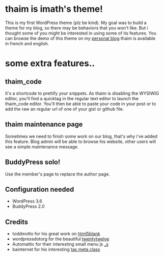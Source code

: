 thaim is imath's theme!
=======================

This is my first WordPress theme (plz be kind). My goal was to build a theme for my blog, so there may be behaviors that you won't like. But i thought some of you might be interested in using some of its features.
You can browse the demo of this theme on my [personal blog](http://imathi.eu)
thaim is available in french and english. 


some extra features..
=====================


thaim_code
----------

It's a shortcode to prettify your snippets. As thaim is disabling the WYSIWIG editor, you'll find a quicktag in the regular text editor to launch the thaim_code editor.
You'll then be able to paste your code in your post or to add the raw an regular url of one of your gist or github file.


thaim maintenance page
----------------------

Sometimes we need to finish some work on our blog, that's why i've added this feature. Blog admin will be able to browse his website, other users will see a simple maintenance message.


BuddyPress solo!
----------------

Use the member's page to replace the author page.


Configuration needed
--------------------

+ WordPress 3.6
+ BuddyPress 2.0


Credits
-------

+ toddmotto for his great work on [html5blank](https://github.com/toddmotto/html5blank)
+ wordpressdotorg for the beautiful [twentytwelve](http://wordpress.org/extend/themes/twentytwelve)
+ Automattic for their interesting small menu js [_s](https://github.com/Automattic/_s)
+ bainternet for his interesting [tax meta class](https://github.com/bainternet/Tax-Meta-Class)

